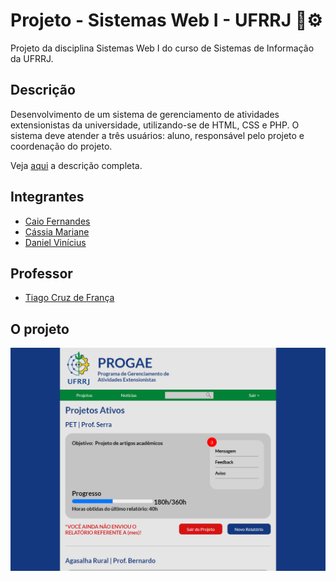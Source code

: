 # Projeto - Sistemas Web I - UFRRJ 🌳⚙️

Projeto da disciplina Sistemas Web I do curso de Sistemas de Informação da UFRRJ.

## Descrição

Desenvolvimento de um sistema de gerenciamento de atividades extensionistas da universidade, utilizando-se de HTML, CSS e PHP. O sistema deve atender a três usuários: aluno, responsável pelo projeto e coordenação do projeto.

Veja [aqui](https://docs.google.com/document/d/1z4RnxCUR_k_qC91TuY2AIhOSi_KR70YD7cM0S4OiD_c/edit) a descrição completa.

## Integrantes

- [Caio Fernandes](https://github.com/CaioFernandesRural)
- [Cássia Mariane](https://github.com/cassiamariane)
- [Daniel Vinícius](https://github.com/danvinicius)

## Professor

- [Tiago Cruz de França](https://github.com/tcruzfranca)

## O projeto
<b>
 <img src='tela_projeto.png' alt=''>
